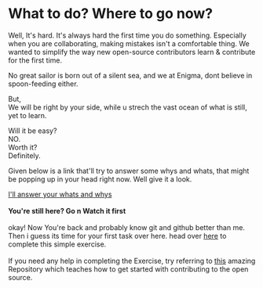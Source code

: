 # What to do? Where to go now?

Well, It's hard. It's always hard the first time you do something. Especially when you are collaborating, making mistakes isn't a comfortable thing. We wanted to simplify the way new open-source contributors learn & contribute for the first time.<br>

No great sailor is born out of a silent sea, and we at Enigma, dont believe in spoon-feeding either.<br>

But,<br>
We will be right by your side, while u strech the vast ocean of what is still, yet to learn.<br>

Will it be easy?<br>
NO.<br>
Worth it?<br>
Definitely.<br>

Given below is a link that'll try to answer some whys and whats, that might be popping up in your head right now. Well give it a look.

[I'll answer your whats and whys](https://www.youtube.com/watch?v=iR5WIknxdkY&start=13 )
<br>
<br>
<b> You're still here? Go n Watch it first </b>
<br>
<br>
okay! Now You're back and probably know git and github better than me. <br>
Then i guess its time for your first task over here. head over [here](https://github.com/EnigmaVSSUT/Induction-2020/blob/master/Git/Instructions.md) to complete this simple exercise.
<br>
<br>
If you need any help in completing the Exercise, try referring to [this](https://github.com/SubhamPanigrahi/first-contributions) amazing Repository which teaches how to get started with contributing to the open source.

